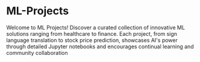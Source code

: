 # ML-Projects
Welcome to ML Projects! Discover a curated collection of innovative ML solutions ranging from healthcare to finance. Each project, from sign language translation to stock price prediction, showcases AI's power through detailed Jupyter notebooks and encourages continual learning and community collaboration
